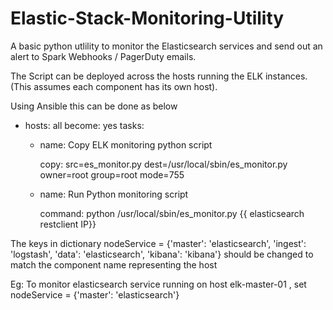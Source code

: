 # Elastic-Stack-Monitoring-Utility

A basic python utlility to monitor the Elasticsearch services and send out an alert to Spark Webhooks / PagerDuty emails. 

The Script can be deployed across the hosts running the ELK instances. (This assumes each component has its own host). 

Using Ansible this can be done as below

- hosts: all
  become: yes
  tasks:
    - name: Copy ELK monitoring python script
    
      copy: src=es_monitor.py dest=/usr/local/sbin/es_monitor.py owner=root group=root mode=755

    - name: Run Python monitoring script
    
      command: python /usr/local/sbin/es_monitor.py {{ elasticsearch restclient IP}}


The keys in dictionary  nodeService = {'master': 'elasticsearch', 'ingest': 'logstash', 'data': 'elasticsearch', 'kibana': 'kibana'} should be changed to match the component name representing the host 

Eg: To monitor elasticsearch service running on host elk-master-01 , set nodeService = {'master': 'elasticsearch'}
